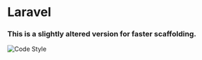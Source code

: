 # Laravel

### This is a slightly altered version for faster scaffolding.

![Code Style](https://github.com/Sitando/laravel/workflows/Check%20&%20fix%20styling/badge.svg)
